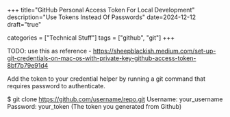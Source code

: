 +++
title="GitHub Personal Access Token For Local Development"
description="Use Tokens Instead Of Passwords"
date=2024-12-12
draft="true"

categories = ["Technical Stuff"]
tags = ["github", "git"]
+++

TODO: use this as reference - https://sheepblackish.medium.com/set-up-git-credentials-on-mac-os-with-private-key-github-access-token-8bf7b79e91d4

Add the token to your credential helper by running a git command that requires password to authenticate.

$ git clone https://github.com/username/repo.git
Username: your_username
Password: your_token (The token you generated from Github)
